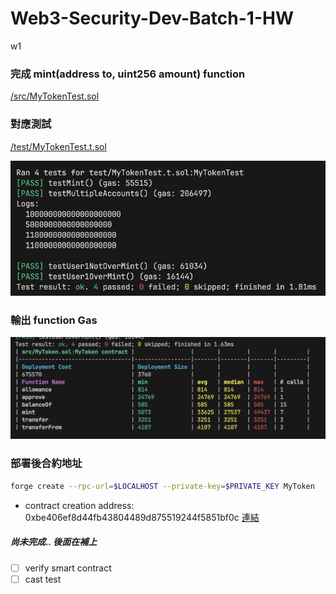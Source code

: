 # Web3-Security-Dev-Batch-1-HW
w1

### 完成 mint(address to, uint256 amount) function
[/src/MyTokenTest.sol](./src/MyToken.sol)

### 對應測試
[/test/MyTokenTest.t.sol](./test/MyToken.t.sol)

![image](TestFunction.png)
### 輸出 function Gas

![image](Allfunctiongas.png)
### 部署後合約地址
```bash
forge create --rpc-url=$LOCALHOST --private-key=$PRIVATE_KEY MyToken
```
- contract creation address: 0xbe406ef8d44fb43804489d875519244f5851bf0c [連結](https://sepolia.etherscan.io/address/0xbe406ef8d44fb43804489d875519244f5851bf0c)


##### 尚未完成.. 後面在補上
- [ ] verify smart contract
- [ ] cast test